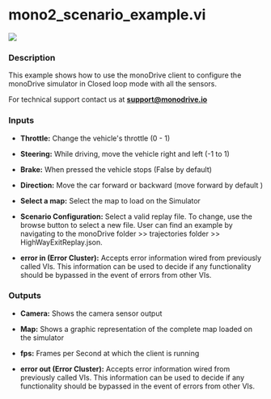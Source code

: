 # mono2_scenario_example.vi

<p class="img_container">
<img class="lg_img" src="../mono2_scenario_example.png"/>
</p>

### Description

This example shows how to use the monoDrive client to configure the monoDrive simulator in Closed loop mode with all the sensors.

For technical support contact us at <b>support@monodrive.io</b> 

### Inputs

- **Throttle:**  Change the vehicle's throttle (0 - 1)
 

- **Steering:**  While driving, move the vehicle right and left (-1 to 1)
 

- **Brake:**  When pressed the vehicle stops (False by default)
 

- **Direction:**  Move the car forward or backward (move forward by default )
 

- **Select a map:**  Select the map to load on the Simulator
 

- **Scenario Configuration:**  Select a valid replay file. To change, use the browse button to select a new file. User can find an example by navigating to the monoDrive folder >> trajectories folder >> HighWayExitReplay.json.
 

- **error in (Error Cluster):** Accepts error information wired from previously called VIs. This information can be used to decide if any functionality should be bypassed in the event of errors from other VIs. 

### Outputs

- **Camera:**  Shows the camera sensor output
 

- **Map:**  Shows a graphic representation of the complete map loaded on
the simulator
 

- **fps:**  Frames per Second at which the client is running
 

- **error out (Error Cluster):** Accepts error information wired from previously called VIs. This information can be used to decide if any functionality should be bypassed in the event of errors from other VIs. 

<p>&nbsp;</p>
